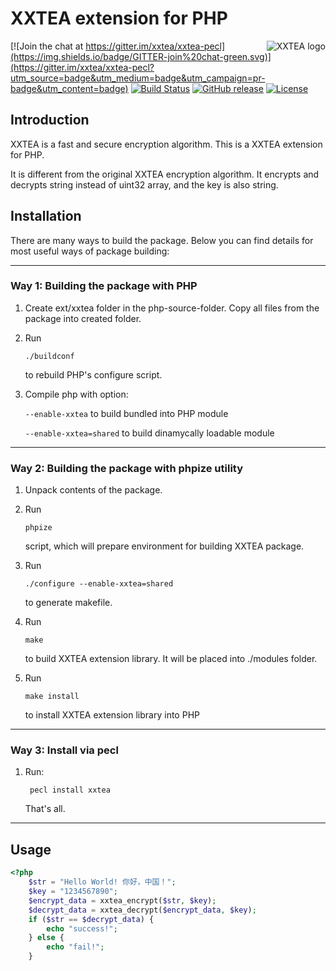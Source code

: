 # XXTEA extension for PHP

<a href="https://github.com/xxtea/">
    <img src="https://avatars1.githubusercontent.com/u/6683159?v=3&s=86" alt="XXTEA logo" title="XXTEA" align="right" />
</a>

[![Join the chat at https://gitter.im/xxtea/xxtea-pecl](https://img.shields.io/badge/GITTER-join%20chat-green.svg)](https://gitter.im/xxtea/xxtea-pecl?utm_source=badge&utm_medium=badge&utm_campaign=pr-badge&utm_content=badge)
[![Build Status](https://travis-ci.org/xxtea/xxtea-pecl.svg?branch=master)](https://travis-ci.org/xxtea/xxtea-pecl)
[![GitHub release](https://img.shields.io/github/release/xxtea/xxtea-pecl.svg)](https://github.com/xxtea/xxtea-pecl/releases)
[![License](https://img.shields.io/github/license/xxtea/xxtea-pecl.svg)](http://opensource.org/licenses/MIT)

## Introduction

XXTEA is a fast and secure encryption algorithm. This is a XXTEA extension for PHP.

It is different from the original XXTEA encryption algorithm. It encrypts and decrypts string instead of uint32 array, and the key is also string.

## Installation

There are many ways to build the package. Below you can find details for most
useful ways of package building:

-----------------------------------------------------------------------------
### Way 1: Building the package with PHP

1.  Create ext/xxtea folder in the php-source-folder. Copy all files
    from the package into created folder.

2.  Run

        ./buildconf

    to rebuild PHP's configure script.

3.  Compile php with option:

    `--enable-xxtea` to build bundled into PHP module

    `--enable-xxtea=shared` to build dinamycally loadable module

-----------------------------------------------------------------------------
### Way 2: Building the package with phpize utility

1.  Unpack contents of the package.

2.  Run

        phpize

    script, which will prepare environment for building XXTEA package.

3.  Run

        ./configure --enable-xxtea=shared

    to generate makefile.

4.  Run

        make

    to build XXTEA extension library. It will be placed into
    ./modules folder.

5.  Run

        make install

    to install XXTEA extension library into PHP

-----------------------------------------------------------------------------
### Way 3: Install via pecl

1. Run:

        pecl install xxtea

    That's all.

-----------------------------------------------------------------------------
## Usage

```php
<?php
    $str = "Hello World! 你好，中国！";
    $key = "1234567890";
    $encrypt_data = xxtea_encrypt($str, $key);
    $decrypt_data = xxtea_decrypt($encrypt_data, $key);
    if ($str == $decrypt_data) {
        echo "success!";
    } else {
        echo "fail!";
    }
```
